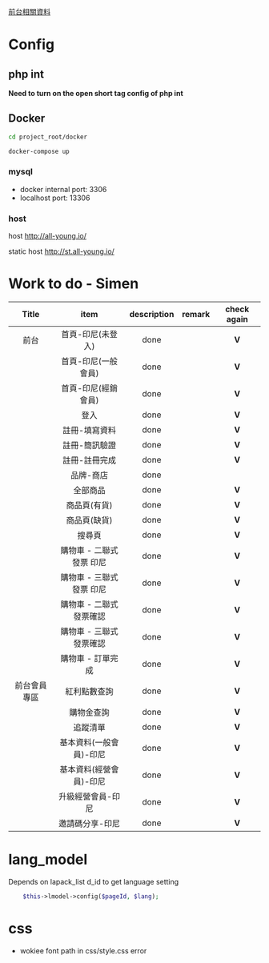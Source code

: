[前台相關資料](/LOGGER.simen.md)

# Config

## php int

**Need to turn on the open short tag config of php int**

## Docker

```bash
cd project_root/docker
```

```bash
docker-compose up
```

### mysql

- docker internal port: 3306
- localhost port: 13306

### host

host http://all-young.io/

static host http://st.all-young.io/


# Work to do - Simen

|    Title     |           item           | description | remark | check again |
| :----------: | :----------------------: | :---------: | :----: | :---------: |
|     前台     |    首頁-印尼(未登入)     |    done     |        |    **V**    |
|              |   首頁-印尼(一般會員)    |    done     |        |    **V**    |
|              |   首頁-印尼(經銷會員)    |    done     |        |    **V**    |
|              |           登入           |    done     |        |    **V**    |
|              |      註冊-填寫資料       |    done     |        |    **V**    |
|              |      註冊-簡訊驗證       |    done     |        |    **V**    |
|              |      註冊-註冊完成       |    done     |        |    **V**    |
|              |        品牌-商店         |    done     |        |   &nbsp;    |
|              |         全部商品         |    done     |        |    **V**    |
|              |       商品頁(有貨)       |    done     |        |    **V**    |
|              |       商品頁(缺貨)       |    done     |        |    **V**    |
|              |          搜尋頁          |    done     |        |    **V**    |
|              | 購物車 - 二聯式發票 印尼 |    done     |        |    **V**    |
|              | 購物車 - 三聯式發票 印尼 |    done     |        |    **V**    |
|              | 購物車 - 二聯式發票確認  |    done     |        |    **V**    |
|              | 購物車 - 三聯式發票確認  |    done     |        |    **V**    |
|              |    購物車 - 訂單完成     |    done     |        |    **V**    |
| 前台會員專區 |       紅利點數查詢       |    done     |        |    **V**    |
|              |        購物金查詢        |    done     |        |    **V**    |
|              |         追蹤清單         |    done     |        |    **V**    |
|              | 基本資料(一般會員)-印尼  |    done     |        |    **V**    |
|              | 基本資料(經營會員)-印尼  |    done     |        |    **V**    |
|              |    升級經營會員-印尼     |    done     |        |    **V**    |
|              |     邀請碼分享-印尼      |    done     |        |    **V**    |

# lang_model

Depends on lapack_list d_id to get language setting

```php
    $this->lmodel->config($pageId, $lang); 
```

# css 

- wokiee font path in css/style.css error
